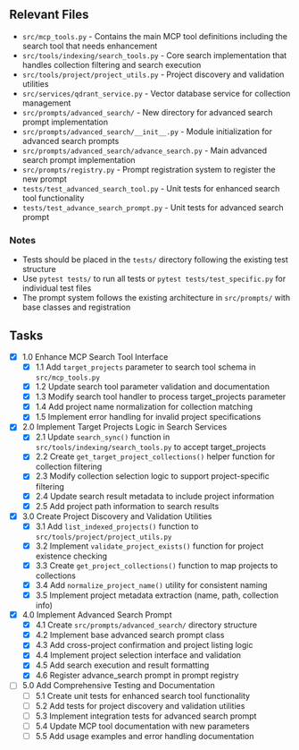 ## Relevant Files

- `src/mcp_tools.py` - Contains the main MCP tool definitions including the search tool that needs enhancement
- `src/tools/indexing/search_tools.py` - Core search implementation that handles collection filtering and search execution
- `src/tools/project/project_utils.py` - Project discovery and validation utilities
- `src/services/qdrant_service.py` - Vector database service for collection management
- `src/prompts/advanced_search/` - New directory for advanced search prompt implementation
- `src/prompts/advanced_search/__init__.py` - Module initialization for advanced search prompts
- `src/prompts/advanced_search/advance_search.py` - Main advanced search prompt implementation
- `src/prompts/registry.py` - Prompt registration system to register the new prompt
- `tests/test_advanced_search_tool.py` - Unit tests for enhanced search tool functionality
- `tests/test_advance_search_prompt.py` - Unit tests for advanced search prompt

### Notes

- Tests should be placed in the `tests/` directory following the existing test structure
- Use `pytest tests/` to run all tests or `pytest tests/test_specific.py` for individual test files
- The prompt system follows the existing architecture in `src/prompts/` with base classes and registration

## Tasks

- [x] 1.0 Enhance MCP Search Tool Interface
  - [x] 1.1 Add `target_projects` parameter to search tool schema in `src/mcp_tools.py`
  - [x] 1.2 Update search tool parameter validation and documentation
  - [x] 1.3 Modify search tool handler to process target_projects parameter
  - [x] 1.4 Add project name normalization for collection matching
  - [x] 1.5 Implement error handling for invalid project specifications

- [x] 2.0 Implement Target Projects Logic in Search Services
  - [x] 2.1 Update `search_sync()` function in `src/tools/indexing/search_tools.py` to accept target_projects
  - [x] 2.2 Create `get_target_project_collections()` helper function for collection filtering
  - [x] 2.3 Modify collection selection logic to support project-specific filtering
  - [x] 2.4 Update search result metadata to include project information
  - [x] 2.5 Add project path information to search results

- [x] 3.0 Create Project Discovery and Validation Utilities
  - [x] 3.1 Add `list_indexed_projects()` function to `src/tools/project/project_utils.py`
  - [x] 3.2 Implement `validate_project_exists()` function for project existence checking
  - [x] 3.3 Create `get_project_collections()` function to map projects to collections
  - [x] 3.4 Add `normalize_project_name()` utility for consistent naming
  - [x] 3.5 Implement project metadata extraction (name, path, collection info)

- [x] 4.0 Implement Advanced Search Prompt
  - [x] 4.1 Create `src/prompts/advanced_search/` directory structure
  - [x] 4.2 Implement base advanced search prompt class
  - [x] 4.3 Add cross-project confirmation and project listing logic
  - [x] 4.4 Implement project selection interface and validation
  - [x] 4.5 Add search execution and result formatting
  - [x] 4.6 Register advance_search prompt in prompt registry

- [ ] 5.0 Add Comprehensive Testing and Documentation
  - [ ] 5.1 Create unit tests for enhanced search tool functionality
  - [ ] 5.2 Add tests for project discovery and validation utilities
  - [ ] 5.3 Implement integration tests for advanced search prompt
  - [ ] 5.4 Update MCP tool documentation with new parameters
  - [ ] 5.5 Add usage examples and error handling documentation
